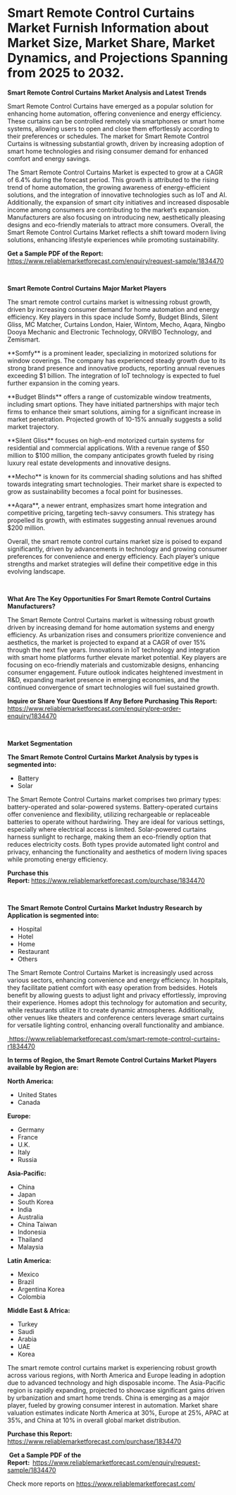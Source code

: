 <p><h1>Smart Remote Control Curtains Market Furnish Information about Market Size, Market Share, Market Dynamics, and Projections Spanning from 2025 to 2032.</h1></p><p><strong>Smart Remote Control Curtains Market Analysis and Latest Trends</strong></p>
<p><p>Smart Remote Control Curtains have emerged as a popular solution for enhancing home automation, offering convenience and energy efficiency. These curtains can be controlled remotely via smartphones or smart home systems, allowing users to open and close them effortlessly according to their preferences or schedules. The market for Smart Remote Control Curtains is witnessing substantial growth, driven by increasing adoption of smart home technologies and rising consumer demand for enhanced comfort and energy savings.</p><p>The Smart Remote Control Curtains Market is expected to grow at a CAGR of 6.4% during the forecast period. This growth is attributed to the rising trend of home automation, the growing awareness of energy-efficient solutions, and the integration of innovative technologies such as IoT and AI. Additionally, the expansion of smart city initiatives and increased disposable income among consumers are contributing to the market’s expansion. Manufacturers are also focusing on introducing new, aesthetically pleasing designs and eco-friendly materials to attract more consumers. Overall, the Smart Remote Control Curtains Market reflects a shift toward modern living solutions, enhancing lifestyle experiences while promoting sustainability.</p></p>
<p><strong>Get a Sample PDF of the Report:&nbsp;</strong> <a href="https://www.reliablemarketforecast.com/enquiry/request-sample/1834470?utm_campaign=3103&utm_medium=2&utm_source=Github&utm_content=ia&utm_term=05042025&utm_id=smart-remote-control-curtains">https://www.reliablemarketforecast.com/enquiry/request-sample/1834470</a></p>
<p>&nbsp;</p>
<p><strong>Smart Remote Control Curtains Major Market Players</strong></p>
<p><p>The smart remote control curtains market is witnessing robust growth, driven by increasing consumer demand for home automation and energy efficiency. Key players in this space include Somfy, Budget Blinds, Silent Gliss, MC Matcher, Curtains London, Haier, Wintom, Mecho, Aqara, Ningbo Dooya Mechanic and Electronic Technology, ORVIBO Technology, and Zemismart.</p><p>**Somfy** is a prominent leader, specializing in motorized solutions for window coverings. The company has experienced steady growth due to its strong brand presence and innovative products, reporting annual revenues exceeding $1 billion. The integration of IoT technology is expected to fuel further expansion in the coming years.</p><p>**Budget Blinds** offers a range of customizable window treatments, including smart options. They have initiated partnerships with major tech firms to enhance their smart solutions, aiming for a significant increase in market penetration. Projected growth of 10-15% annually suggests a solid market trajectory.</p><p>**Silent Gliss** focuses on high-end motorized curtain systems for residential and commercial applications. With a revenue range of $50 million to $100 million, the company anticipates growth fueled by rising luxury real estate developments and innovative designs.</p><p>**Mecho** is known for its commercial shading solutions and has shifted towards integrating smart technologies. Their market share is expected to grow as sustainability becomes a focal point for businesses. </p><p>**Aqara**, a newer entrant, emphasizes smart home integration and competitive pricing, targeting tech-savvy consumers. This strategy has propelled its growth, with estimates suggesting annual revenues around $200 million.</p><p>Overall, the smart remote control curtains market size is poised to expand significantly, driven by advancements in technology and growing consumer preferences for convenience and energy efficiency. Each player’s unique strengths and market strategies will define their competitive edge in this evolving landscape.</p></p>
<p>&nbsp;</p>
<p><strong>What Are The Key Opportunities For Smart Remote Control Curtains Manufacturers?</strong></p>
<p><p>The Smart Remote Control Curtains market is witnessing robust growth driven by increasing demand for home automation systems and energy efficiency. As urbanization rises and consumers prioritize convenience and aesthetics, the market is projected to expand at a CAGR of over 15% through the next five years. Innovations in IoT technology and integration with smart home platforms further elevate market potential. Key players are focusing on eco-friendly materials and customizable designs, enhancing consumer engagement. Future outlook indicates heightened investment in R&D, expanding market presence in emerging economies, and the continued convergence of smart technologies will fuel sustained growth.</p></p>
<p><strong>Inquire or Share Your Questions If Any Before Purchasing This Report:</strong> <a href="https://www.reliablemarketforecast.com/enquiry/pre-order-enquiry/1834470?utm_campaign=3103&utm_medium=2&utm_source=Github&utm_content=ia&utm_term=05042025&utm_id=smart-remote-control-curtains">https://www.reliablemarketforecast.com/enquiry/pre-order-enquiry/1834470</a></p>
<p>&nbsp;</p>
<p><strong>Market Segmentation</strong></p>
<p><strong>The Smart Remote Control Curtains Market Analysis by types is segmented into:</strong></p>
<p><ul><li>Battery</li><li>Solar</li></ul></p>
<p><p>The Smart Remote Control Curtains market comprises two primary types: battery-operated and solar-powered systems. Battery-operated curtains offer convenience and flexibility, utilizing rechargeable or replaceable batteries to operate without hardwiring. They are ideal for various settings, especially where electrical access is limited. Solar-powered curtains harness sunlight to recharge, making them an eco-friendly option that reduces electricity costs. Both types provide automated light control and privacy, enhancing the functionality and aesthetics of modern living spaces while promoting energy efficiency.</p></p>
<p><strong>Purchase this Report:&nbsp;</strong><a href="https://www.reliablemarketforecast.com/purchase/1834470?utm_campaign=3103&utm_medium=2&utm_source=Github&utm_content=ia&utm_term=05042025&utm_id=smart-remote-control-curtains">https://www.reliablemarketforecast.com/purchase/1834470</a></p>
<p>&nbsp;</p>
<p><strong>The Smart Remote Control Curtains Market Industry Research by Application is segmented into:</strong></p>
<p><ul><li>Hospital</li><li>Hotel</li><li>Home</li><li>Restaurant</li><li>Others</li></ul></p>
<p><p>The Smart Remote Control Curtains Market is increasingly used across various sectors, enhancing convenience and energy efficiency. In hospitals, they facilitate patient comfort with easy operation from bedsides. Hotels benefit by allowing guests to adjust light and privacy effortlessly, improving their experience. Homes adopt this technology for automation and security, while restaurants utilize it to create dynamic atmospheres. Additionally, other venues like theaters and conference centers leverage smart curtains for versatile lighting control, enhancing overall functionality and ambiance.</p></p>
<p><a href="https://www.reliablemarketforecast.com/smart-remote-control-curtains-r1834470?utm_campaign=3103&utm_medium=2&utm_source=Github&utm_content=ia&utm_term=05042025&utm_id=smart-remote-control-curtains">&nbsp;https://www.reliablemarketforecast.com/smart-remote-control-curtains-r1834470</a></p>
<p><strong>In terms of Region, the Smart Remote Control Curtains Market Players available by Region are:</strong></p>
<p>
    <p> <strong> North America: </strong>
        <ul>
            <li>United States</li>
            <li>Canada</li>
        </ul>
        </p> 
    <p> <strong> Europe: </strong>
        <ul>
            <li>Germany</li>
            <li>France</li>
            <li>U.K.</li>
            <li>Italy</li>
            <li>Russia</li>
        </ul>
        </p> 
    <p> <strong> Asia-Pacific: </strong>
        <ul>
            <li>China</li>
            <li>Japan</li>
            <li>South Korea</li>
            <li>India</li>
            <li>Australia</li>
            <li>China Taiwan</li>
            <li>Indonesia</li>
            <li>Thailand</li>
            <li>Malaysia</li>
        </ul>
        </p> 
    <p> <strong> Latin America: </strong>
        <ul>
            <li>Mexico</li>
            <li>Brazil</li>
            <li>Argentina Korea</li>
            <li>Colombia</li>
        </ul>
        </p> 
    <p> <strong> Middle East & Africa: </strong>
        <ul>
            <li>Turkey</li>
            <li>Saudi</li>
            <li>Arabia</li>
            <li>UAE</li>
            <li>Korea</li>
        </ul>
    </p>
    </p>
<p><p>The smart remote control curtains market is experiencing robust growth across various regions, with North America and Europe leading in adoption due to advanced technology and high disposable income. The Asia-Pacific region is rapidly expanding, projected to showcase significant gains driven by urbanization and smart home trends. China is emerging as a major player, fueled by growing consumer interest in automation. Market share valuation estimates indicate North America at 30%, Europe at 25%, APAC at 35%, and China at 10% in overall global market distribution.</p></p>
<p><strong>Purchase this Report: </strong><a href="https://www.reliablemarketforecast.com/purchase/1834470?utm_campaign=3103&utm_medium=2&utm_source=Github&utm_content=ia&utm_term=05042025&utm_id=smart-remote-control-curtains">https://www.reliablemarketforecast.com/purchase/1834470</a></p>
<p>&nbsp;<strong>Get a Sample PDF of the Report:&nbsp;&nbsp;</strong><a href="https://www.reliablemarketforecast.com/enquiry/request-sample/1834470?utm_campaign=3103&utm_medium=2&utm_source=Github&utm_content=ia&utm_term=05042025&utm_id=smart-remote-control-curtains">https://www.reliablemarketforecast.com/enquiry/request-sample/1834470</a></p>
<p><strong></strong></p>
<p>Check more reports on <a href="https://www.reliablemarketforecast.com/?utm_campaign=3103&utm_medium=2&utm_source=Github&utm_content=ia&utm_term=05042025&utm_id=smart-remote-control-curtains">https://www.reliablemarketforecast.com/</a></p>